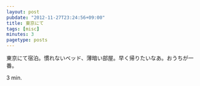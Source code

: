```yaml
---
layout: post
pubdate: "2012-11-27T23:24:56+09:00"
title: 東京にて
tags: [misc]
minutes: 3
pagetype: posts
---
```

東京にて宿泊。慣れないベッド、薄暗い部屋。早く帰りたいなあ。おうちが一番。

3 min.
